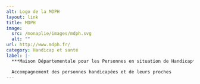```yaml
---
alt: Logo de la MDPH
layout: link
title: MDPH
image:
  src: /monaplie/images/mdph.svg
  alt: ""
url: http://www.mdph.fr/
category: Handicap et santé
label: |-
  ***Maison Départementale pour les Personnes en situation de Handicap***

  Accompagnement des personnes handicapées et de leurs proches
---
```

